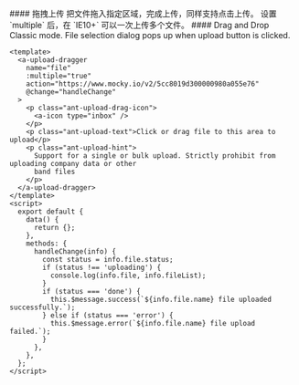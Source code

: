 <cn>
#### 拖拽上传
把文件拖入指定区域，完成上传，同样支持点击上传。
设置 `multiple` 后，在 `IE10+` 可以一次上传多个文件。
</cn>

<us>
#### Drag and Drop
Classic mode. File selection dialog pops up when upload button is clicked.
</us>

```tpl
<template>
  <a-upload-dragger
    name="file"
    :multiple="true"
    action="https://www.mocky.io/v2/5cc8019d300000980a055e76"
    @change="handleChange"
  >
    <p class="ant-upload-drag-icon">
      <a-icon type="inbox" />
    </p>
    <p class="ant-upload-text">Click or drag file to this area to upload</p>
    <p class="ant-upload-hint">
      Support for a single or bulk upload. Strictly prohibit from uploading company data or other
      band files
    </p>
  </a-upload-dragger>
</template>
<script>
  export default {
    data() {
      return {};
    },
    methods: {
      handleChange(info) {
        const status = info.file.status;
        if (status !== 'uploading') {
          console.log(info.file, info.fileList);
        }
        if (status === 'done') {
          this.$message.success(`${info.file.name} file uploaded successfully.`);
        } else if (status === 'error') {
          this.$message.error(`${info.file.name} file upload failed.`);
        }
      },
    },
  };
</script>
```
